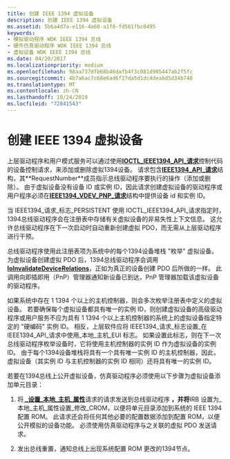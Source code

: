 ```yaml
---
title: 创建 IEEE 1394 虚拟设备
description: 创建 IEEE 1394 虚拟设备
ms.assetid: 5b6a4d7a-e116-4a68-a1f8-fd561fbc0495
keywords:
- 模拟驱动程序 WDK IEEE 1394 总线
- 硬件仿真驱动程序 WDK IEEE 1394 总线
- 虚拟设备 WDK IEEE 1394 总线
ms.date: 04/20/2017
ms.localizationpriority: medium
ms.openlocfilehash: 98aa737dfb68b46dafb4f3c081d905447ab2f5fc
ms.sourcegitcommit: 4b7a6ac7c68e6ad6f27da5d1dc4deabd5d34b748
ms.translationtype: MT
ms.contentlocale: zh-CN
ms.lasthandoff: 10/24/2019
ms.locfileid: "72841543"
---
```

# <a name="creating-ieee-1394-virtual-devices"></a>创建 IEEE 1394 虚拟设备





上层驱动程序和用户模式服务可以通过使用[**IOCTL\_IEEE1394\_API\_请求**](https://msdn.microsoft.com/library/windows/hardware/ff537241)控制代码的设备控制请求，来添加或删除虚拟1394设备。 请求包含[**IEEE1394\_API\_请求**](https://docs.microsoft.com/previous-versions/ff537204(v=vs.85))结构，其**RequestNumber**成员指示总线驱动程序要执行的操作（添加或删除）。 由于虚拟设备没有设备 ID 或实例 ID，因此请求创建虚拟设备的驱动程序或用户程序必须在[**IEEE1394\_VDEV\_PNP\_请求**](https://msdn.microsoft.com/library/windows/hardware/ff537206)结构中提供设备 id 和实例 ID。

当 IEEE1394\_请求\_标志\_PERSISTENT 使用 IOCTL\_IEEE1394\_API\_请求指定时，1394总线驱动程序会在注册表中存储有关虚拟设备的非易失性上下文信息。 这允许总线驱动程序在下一次启动时自动重新创建虚拟 PDO，而无需从上层驱动程序进行干预。

总线驱动程序使用此注册表项为系统中的每个1394设备堆栈 "枚举" 虚拟设备。 为虚拟设备创建虚拟 PDO 后，1394总线驱动程序会调用[**IoInvalidateDeviceRelations**](https://docs.microsoft.com/windows-hardware/drivers/ddi/wdm/nf-wdm-ioinvalidatedevicerelations)，正如为真正的设备创建 PDO 后所做的一样。 此调用向即插即用（PnP）管理器通知新设备已到达，PnP 管理器加载该虚拟设备的驱动程序。

如果系统中存在 1 1394 个以上的主机控制器，则会多次枚举注册表中定义的虚拟设备。 若要确保每个虚拟设备都具有唯一的实例 ID，则创建虚拟设备的高级驱动程序或用户服务不应为具有 1 1394 个以上主机控制器的系统上的虚拟设备指定特定的 "硬编码" 实例 ID。 相反，上层软件应将 IEEE1394\_请求\_标志设置\_在 IEEE1394\_API\_请求中使用\_本地\_主机\_EUI 标志。 如果设置此标志，则在下一次总线驱动程序枚举设备时，它将使用主机控制器的实例 ID 作为虚拟设备的实例 ID。 由于每个1394设备堆栈将具有一个具有唯一实例 ID 的主机控制器，因此，虚拟设备（其实例 ID 与主机控制器的实例 ID 相同）还将具有唯一的实例 ID。

若要在1394总线上公开虚拟设备，仿真驱动程序必须使用以下步骤为虚拟设备添加单元目录：

1.  将[ **\_设置\_本地\_主机\_属性**](https://msdn.microsoft.com/library/windows/hardware/ff537663)请求的请求发送到总线驱动程序 **，并将**IRB 设置为\_本地\_主机\_属性设置\_修改\_CROM，以便将单元目录添加到系统的 IEEE 1394 配置 ROM。 此请求还会将任何其他必要的配置数据添加到配置 ROM，以便公开模拟的设备功能。 必须使用仿真驱动程序与之关联的虚拟 PDO 发送请求。

2.  发出总线重置，通知总线上出现系统配置 ROM 更改的1394节点。

 

 




